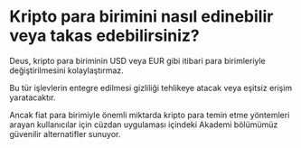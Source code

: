 # Kripto para birimini nasıl edinebilir veya takas edebilirsiniz?

Deus, kripto para biriminin USD veya EUR gibi itibari para birimleriyle değiştirilmesini kolaylaştırmaz.

Bu tür işlevlerin entegre edilmesi gizliliği tehlikeye atacak veya eşitsiz erişim yaratacaktır.

Ancak fiat para birimiyle önemli miktarda kripto para temin etme yöntemleri arayan kullanıcılar için cüzdan uygulaması içindeki Akademi bölümümüz güvenilir alternatifler sunuyor.